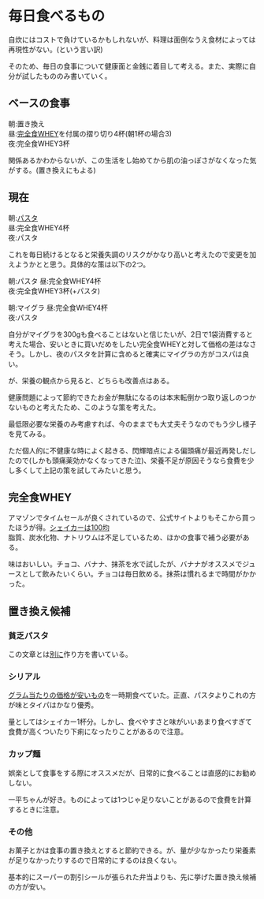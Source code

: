 # 毎日食べるもの
自炊にはコストで負けているかもしれないが、料理は面倒なうえ食材によっては再現性がない。(という言い訳)

そのため、毎日の食事について健康面と金銭に着目して考える。また、実際に自分が試したもののみ書いていく。

## ベースの食事
朝:置き換え  
昼:[完全食WHEY](https://amzn.asia/d/bGq5fZT)を付属の摺り切り4杯(朝1杯の場合3)  
夜:完全食WHEY3杯  

関係あるかわからないが、この生活をし始めてから肌の油っぽさがなくなった気がする。(置き換えにもよる)

## 現在
朝:[パスタ](https://github.com/AnoHobby/Learning/blob/main/Money/Meals/Poor_Mans_Pasta.md)  
昼:完全食WHEY4杯  
夜:パスタ

これを毎日続けるとなると栄養失調のリスクがかなり高いと考えたので変更を加えようかとと思う。具体的な策は以下の2つ。

朝:パスタ
昼:完全食WHEY4杯  
夜:完全食WHEY3杯(+パスタ)

朝:マイグラ
昼:完全食WHEY4杯  
夜:パスタ

自分がマイグラを300gも食べることはないと信じたいが、2日で1袋消費すると考えた場合、安いときに買いだめをしたい完全食WHEYと対して価格の差はなさそう。しかし、夜のパスタを計算に含めると確実にマイグラの方がコスパは良い。

が、栄養の観点から見ると、どちらも改善点はある。

健康問題によって節約できたお金が無駄になるのは本末転倒かつ取り返しのつかないものと考えたため、このような策を考えた。

最低限必要な栄養のみ考慮すれば、今のままでも大丈夫そうなのでもう少し様子を見てみる。

ただ個人的に不健康な時によく起きる、閃輝暗点による偏頭痛が最近再発しだしたので(しかも頭痛薬効かなくなってきた泣)、栄養不足が原因そうなら食費を少し多くして上記の策を試してみたいと思う。
## 完全食WHEY
アマゾンでタイムセールが良くされているので、公式サイトよりもそこから買ったほうが得。[シェイカーは100均](https://jp.daisonet.com/products/4905596155058)  
脂質、炭水化物、ナトリウムは不足しているため、ほかの食事で補う必要がある。

味はおいしい。チョコ、バナナ、抹茶を水で試したが、バナナがオススメでジュースとして飲みたいくらい。チョコは毎日飲める。抹茶は慣れるまで時間がかかった。

## 置き換え候補
### 貧乏パスタ
この文章とは[別に](https://github.com/AnoHobby/Learning/blob/main/Money/Meals/Poor_Mans_Pasta.md)作り方を書いている。

### シリアル
[グラム当たりの価格が安いもの](https://amzn.asia/d/f1gmQTg)を一時期食べていた。正直、パスタよりこれの方が味とタイパはかなり優秀。

量としてはシェイカー1杯分。しかし、食べやすさと味がいいあまり食べすぎて食費が高くついたり下痢になったりことがあるので注意。

### カップ麺
娯楽として食事をする際にオススメだが、日常的に食べることは直感的にお勧めしない。

一平ちゃんが好き。ものによっては1つじゃ足りないことがあるので食費を計算するときに注意。

### その他
お菓子とかは食事の置き換えとすると節約できる。が、量が少なかったり栄養素が足りなかったりするので日常的にするのは良くない。

基本的にスーパーの割引シールが張られた弁当よりも、先に挙げた置き換え候補の方が安い。
